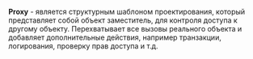 **Proxy** - является структурным шаблоном проектирования, который представляет собой объект заместитель, для контроля доступа к другому объекту. 
Перехватывает все вызовы реального объекта и добавляет дополнительные действия, например транзакции, логирования, проверку прав доступа  и т.д. 
